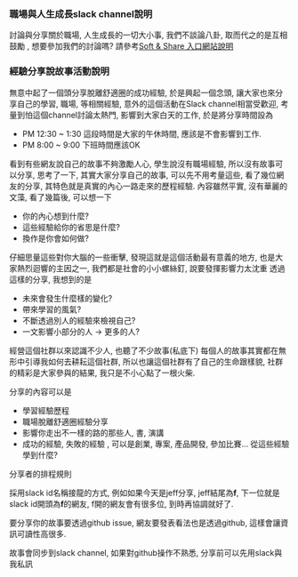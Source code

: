 ### 職場與人生成長slack channel說明

討論與分享關於職場, 人生成長的一切大小事, 我們不談論八卦, 取而代之的是互相鼓勵 , 想要參加我們的討論嗎? 請參考[Soft & Share 入口網站說明](https://softnshare.wordpress.com/slack/career-growth/)


### 經驗分享說故事活動說明

無意中起了一個頭分享脫離舒適圈的成功經驗, 於是興起一個念頭, 讓大家也來分享自己的學習, 職場, 等相關經驗, 意外的這個活動在Slack channel相當受歡迎, 考量到怕這個channel討論太熱門, 影響到大家白天的工作, 於是將分享時間設為

- PM 12:30 ~ 1:30 這段時間是大家的午休時間, 應該是不會影響到工作. 
- PM 8:00 ~ 9:00  下班時間應該OK 

看到有些網友說自己的故事不夠激勵人心, 學生說沒有職場經驗, 所以沒有故事可以分享, 思考了一下, 其實大家分享自己的故事, 可以先不用考量這些, 看了幾位網友的分享, 其特色就是真實的內心一路走來的歷程經驗. 內容雖然平實, 沒有華麗的文藻, 看了幾篇後, 可以想一下

- 你的內心想到什麼? 
- 這些經驗給你的省思是什麼?
- 換作是你會如何做?

仔細思量這些對你大腦的一些衝擊, 發現這就是這個活動最有意義的地方, 也是大家熱烈迴響的主因之一, 我們都是社會的小小螺絲釘, 說要發揮影響力太沈重 透過這樣的分享, 我想到的是

- 未來會發生什麼樣的變化? 
- 帶來學習的風氣? 
- 不斷透過別人的經驗來檢視自己? 
- 一文影響小部分的人 -> 更多的人?

經營這個社群以來認識不少人, 也聽了不少故事(私底下) 每個人的故事其實都在無形中引導我如何去耕耘這個社群, 所以也讓這個社群有了自己的生命跟樣貌, 社群的精彩是大家參與的結果, 我只是不小心點了一根火柴. 

分享的內容可以是

- 學習經驗歷程 
- 職場脫離舒適圈經驗分享
- 影響你走出不一樣的路的那些人, 書, 演講
- 成功的經驗, 失敗的經驗 , 可以是創業, 專案, 產品開發, 參加比賽... 從這些經驗學到什麼? 

分享者的排程規則

採用slack id名稱接龍的方式, 例如如果今天是jeff分享, jeff結尾為**f**, 下一位就是slack id開頭為**f**的網友, f開的網友會有很多位, 到時再協調就好了. 

要分享你的故事要透過github issue, 網友要發表看法也是透過github, 這樣會讓資訊可讀性高很多.

故事會同步到slack channel, 如果對github操作不熟悉, 分享前可以先用slack與我私訊

